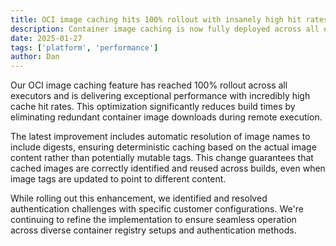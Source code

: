 ```yaml
---
title: OCI image caching hits 100% rollout with insanely high hit rates
description: Container image caching is now fully deployed across all executors with digest-based resolution for optimal cache performance
date: 2025-01-27
tags: ['platform', 'performance']
author: Dan
---
```


Our OCI image caching feature has reached 100% rollout across all executors and is delivering exceptional performance with incredibly high cache hit rates. This optimization significantly reduces build times by eliminating redundant container image downloads during remote execution.

The latest improvement includes automatic resolution of image names to include digests, ensuring deterministic caching based on the actual image content rather than potentially mutable tags. This change guarantees that cached images are correctly identified and reused across builds, even when image tags are updated to point to different content.

While rolling out this enhancement, we identified and resolved authentication challenges with specific customer configurations. We're continuing to refine the implementation to ensure seamless operation across diverse container registry setups and authentication methods.